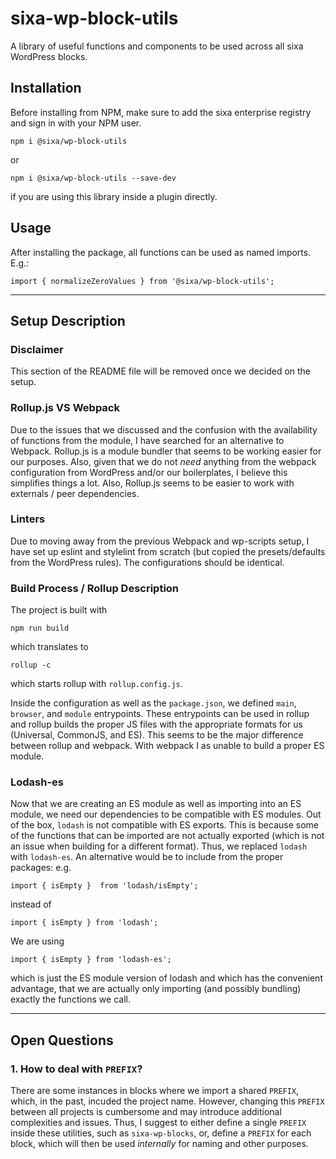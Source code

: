 # sixa-wp-block-utils

A library of useful functions and components to be used across all sixa WordPress blocks.

## Installation
Before installing from NPM, make sure to add the sixa enterprise registry and sign in with your NPM user.
```
npm i @sixa/wp-block-utils
```

or 
```
npm i @sixa/wp-block-utils --save-dev
```
if you are using this library inside a plugin directly.

## Usage
After installing the package, all functions can be used as named imports.
E.g.:
```
import { normalizeZeroValues } from '@sixa/wp-block-utils';
```

---
## Setup Description
### Disclaimer
This section of the README file will be removed once we decided on the setup.

### Rollup.js VS Webpack
Due to the issues that we discussed and the confusion with the availability of functions from the module,
I have searched for an alternative to Webpack. Rollup.js is a module bundler that seems to be working
easier for our purposes. Also, given that we do not *need* anything from the webpack configuration from
WordPress and/or our boilerplates, I believe this simplifies things a lot.
Also, Rollup.js seems to be easier to work with externals / peer dependencies.

### Linters
Due to moving away from the previous Webpack and wp-scripts setup, I have set up eslint and stylelint
from scratch (but copied the presets/defaults from the WordPress rules). The configurations should
be identical.

### Build Process / Rollup Description
The project is built with

```
npm run build
```

which translates to 

```
rollup -c
```

which starts rollup with `rollup.config.js`.

Inside the configuration as well as the `package.json`, we defined `main`, `browser`, and `module` 
entrypoints. These entrypoints can be used in rollup and rollup builds the proper JS files with the
appropriate formats for us (Universal, CommonJS, and ES). This seems to be the major difference between
rollup and webpack. With webpack I as unable to build a proper ES module.

### Lodash-es
Now that we are creating an ES module as well as importing into an ES module, we need our dependencies to
be compatible with ES modules. Out of the box, `lodash` is not compatible with ES exports. This is because
some of the functions that can be imported are not actually exported (which is not an issue when building
for a different format). Thus, we replaced `lodash` with `lodash-es`.
An alternative would be to include from the proper packages:
e.g.
```
import { isEmpty }  from 'lodash/isEmpty';
```

instead of
```
import { isEmpty } from 'lodash';
```

We are using
```
import { isEmpty } from 'lodash-es';
```

which is just the ES module version of lodash and which has the convenient advantage, that we are actually only
importing (and possibly bundling) exactly the functions we call.

---

## Open Questions

### 1. How to deal with `PREFIX`?
There are some instances in blocks where we import a shared `PREFIX`,
which, in the past, incuded the project name. However, changing this `PREFIX` between all projects
   is cumbersome and may introduce additional complexities and issues. Thus, I suggest to either
   define a single `PREFIX` inside these utilities, such as `sixa-wp-blocks`, or, define a
   `PREFIX` for each block, which will then be used *internally* for naming and other purposes.

